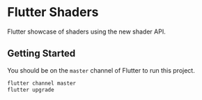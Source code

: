 # Flutter Shaders

Flutter showcase of shaders using the new shader API.

## Getting Started

You should be on the `master` channel of Flutter to run this project.

```sh
flutter channel master
flutter upgrade
```
